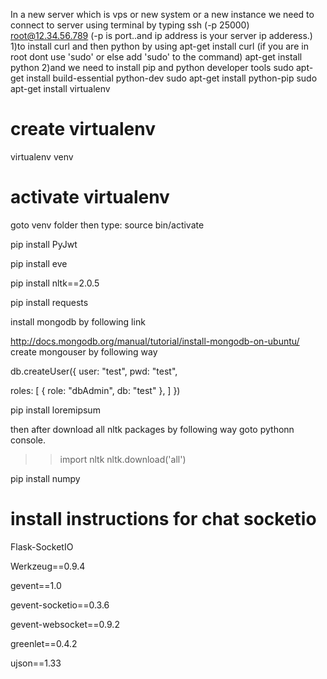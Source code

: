 In a new server which is vps or new system or a new instance we need to 
connect to server using terminal by typing
 ssh (-p 25000) root@12.34.56.789 (-p is port..and ip address is your server ip adderess.)
1)to install curl and then python by using
apt-get install curl (if you are in root dont use 'sudo' or else add 'sudo' to the command)
apt-get install python
2)and we need to install pip and python developer tools
sudo apt-get install build-essential python-dev
sudo apt-get install python-pip
sudo apt-get install virtualenv
 
create virtualenv
==================
virtualenv venv

activate virtualenv
==================
goto venv folder then type: source bin/activate

pip install PyJwt

pip install eve

pip install nltk==2.0.5

pip install requests

install mongodb by following link

http://docs.mongodb.org/manual/tutorial/install-mongodb-on-ubuntu/
create mongouser by following way

db.createUser({
 user: "test",
  pwd: "test",

  roles: [
    { role: "dbAdmin", db: "test" },
  ]
})

pip install loremipsum


then after download all nltk  packages by following way
goto pythonn console.

>> import nltk
>> nltk.download('all')


pip install numpy

install instructions for chat socketio
=======================================
Flask-SocketIO

Werkzeug==0.9.4

gevent==1.0

gevent-socketio==0.3.6

gevent-websocket==0.9.2

greenlet==0.4.2

ujson==1.33
